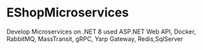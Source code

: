 # EShopMicroservices

Develop Microservices on .NET 8 used ASP.NET Web API, Docker, RabbitMQ, MassTransit, gRPC, Yarp Gateway, Redis,SqlServer
